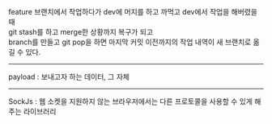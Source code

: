 feature 브랜치에서 작업하다가 dev에 머지를 하고 까먹고 dev에서 작업을 해버렸을 때   
git stash를 하고 merge한 상황까지 복구가 되고   
branch를 만들고 git pop을 하면 마지막 커밋 이전까지의 작업 내역이 새 브랜치로 옮길 수 있다.

---

payload : 보내고자 하는 데이터, 그 자체

---

SockJs : 웹 소켓을 지원하지 않는 브라우저에서는 다른 프로토콜을 사용할 수 있게 해주는 라이브러리